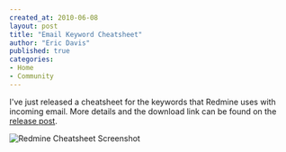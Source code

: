 ```yaml
---
created_at: 2010-06-08
layout: post
title: "Email Keyword Cheatsheet"
author: "Eric Davis"
published: true
categories:
- Home
- Community
---
```


I've just released a cheatsheet for the keywords that Redmine uses with incoming email.  More details and the download link can be found on the [release post][].

![Redmine Cheatsheet Screenshot](http://theadmin.org/assets/2010/6/redmine-cheatsheet-screenshot.png)

[release post]: http://theadmin.org/articles/2010/06/08/redmine-email-keyword-cheatsheet/

